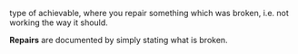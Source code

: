 type of achievable, where you repair something which was broken, i.e. not working the way it should.

<b>Repairs</b> are documented by simply stating what is broken.
